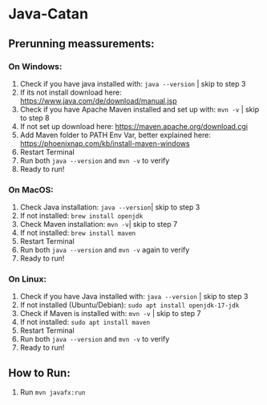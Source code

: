 # Java-Catan
## Prerunning meassurements:

### On Windows:
1. Check if you have java installed with: `java --version` | skip to step 3
2. If its not install download here: https://www.java.com/de/download/manual.jsp
3. Check if you have Apache Maven installed and set up with: `mvn -v` | skip to step 8
4. If not set up download here: https://maven.apache.org/download.cgi
5. Add Maven folder to PATH Env Var, better explained here: https://phoenixnap.com/kb/install-maven-windows
6. Restart Terminal
7. Run both `java --version` and `mvn -v` to verify 
8. Ready to run!

### On MacOS:
1. Check Java installation: `java --version`| skip to step 3
2. If not installed: `brew install openjdk`
3. Check Maven installation: `mvn -v`| skip to step 7
4. If not installed: `brew install maven`
6. Restart Terminal
5. Run both `java --version` and `mvn -v` again to verify
7. Ready to run!

### On Linux:
1. Check if you have Java installed with: `java --version` | skip to step 3
2. If not installed (Ubuntu/Debian): `sudo apt install openjdk-17-jdk`
3. Check if Maven is installed with: `mvn -v` | skip to step 7
4. If not installed: `sudo apt install maven`
5. Restart Terminal
6. Run both `java --version` and `mvn -v` to verify
7. Ready to run!


## How to Run:
1. Run `mvn javafx:run`